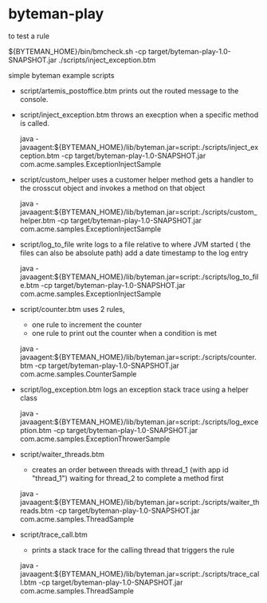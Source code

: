 # byteman-play

to test a rule

${BYTEMAN_HOME}/bin/bmcheck.sh -cp target/byteman-play-1.0-SNAPSHOT.jar ./scripts/inject_exception.btm




simple byteman example scripts

- script/artemis_postoffice.btm
  prints out the routed message to the console.

- script/inject_exception.btm
   throws an execption when a specific method is called.

    java  -javaagent:${BYTEMAN_HOME}/lib/byteman.jar=script:./scripts/inject_exception.btm -cp target/byteman-play-1.0-SNAPSHOT.jar com.acme.samples.ExceptionInjectSample

- script/custom_helper
    uses a customer helper method
    gets a handler to the crosscut object and invokes a method on that object

    java  -javaagent:${BYTEMAN_HOME}/lib/byteman.jar=script:./scripts/custom_helper.btm -cp target/byteman-play-1.0-SNAPSHOT.jar com.acme.samples.ExceptionInjectSample


- script/log_to_file
    write logs to a file relative to where JVM started ( the files can also be absolute path)
    add a date timestamp to the log entry

    java  -javaagent:${BYTEMAN_HOME}/lib/byteman.jar=script:./scripts/log_to_file.btm -cp target/byteman-play-1.0-SNAPSHOT.jar com.acme.samples.ExceptionInjectSample


- script/counter.btm
    uses 2 rules,
    - one rule to increment the counter
    - one rule to print out the counter when a condition is met

    java  -javaagent:${BYTEMAN_HOME}/lib/byteman.jar=script:./scripts/counter.btm -cp target/byteman-play-1.0-SNAPSHOT.jar com.acme.samples.CounterSample


- script/log_exception.btm
    logs an exception stack trace using a helper class        

    java -javaagent:${BYTEMAN_HOME}/lib/byteman.jar=script:./scripts/log_exception.btm -cp target/byteman-play-1.0-SNAPSHOT.jar  com.acme.samples.ExceptionThrowerSample


- script/waiter_threads.btm
    - creates an order between threads with thread_1 (with app id "thread_1") waiting for thread_2 to complete a method first

    java -javaagent:${BYTEMAN_HOME}/lib/byteman.jar=script:./scripts/waiter_threads.btm -cp target/byteman-play-1.0-SNAPSHOT.jar com.acme.samples.ThreadSample

- script/trace_call.btm
    - prints a stack trace for the calling thread that triggers the rule

    java -javaagent:${BYTEMAN_HOME}/lib/byteman.jar=script:./scripts/trace_call.btm -cp target/byteman-play-1.0-SNAPSHOT.jar com.acme.samples.ThreadSample